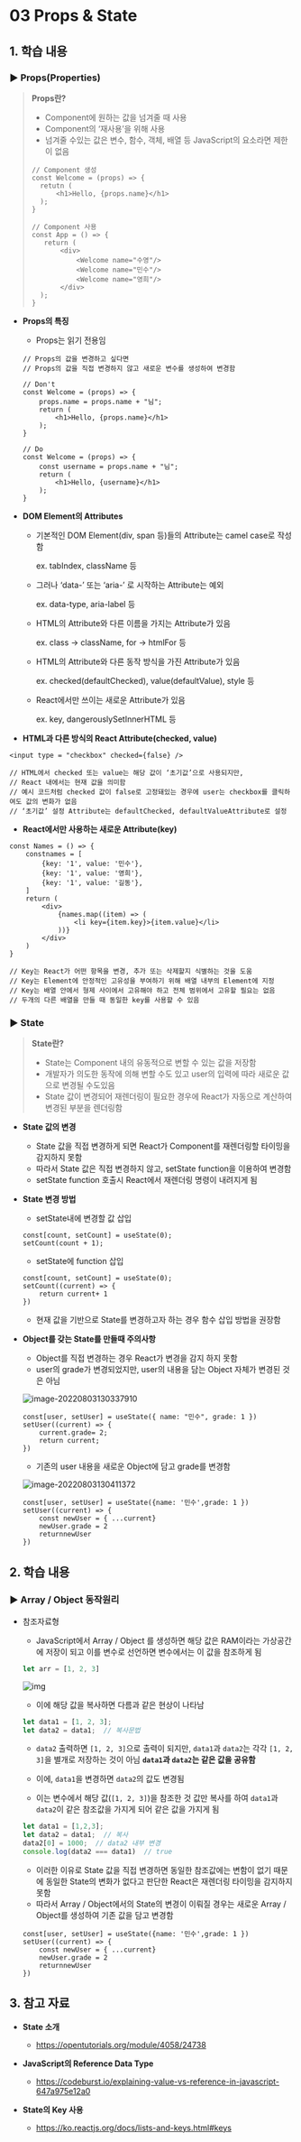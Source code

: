 # 03 Props & State



## 1. 학습 내용

### ▶ Props(Properties)

>**Props란?**
>
>* Component에 원하는 값을 넘겨줄 때 사용
>* Component의 ‘재사용’을 위해 사용
>* 넘겨줄 수있는 값은 변수, 함수, 객체, 배열 등 JavaScript의 요소라면 제한이 없음
>
>```react
>// Component 생성
>const Welcome = (props) => {
>	retutn (
>		<h1>Hello, {props.name}</h1>
>	);
>}
>
>// Component 사용
>const App = () => {
>    return (
>        <div>
>            <Welcome name="수영"/>
>            <Welcome name="민수"/>
>            <Welcome name="영희"/>
>        </div>
>	);
>}
>```

* **Props의 특징**

  * Props는 읽기 전용임

  ```react
  // Props의 값을 변경하고 싶다면
  // Props의 값을 직접 변경하지 않고 새로운 변수를 생성하여 변경함
  
  // Don't
  const Welcome = (props) => {
      props.name = props.name + "님";
      return (
          <h1>Hello, {props.name}</h1>
      );
  }
  
  // Do
  const Welcome = (props) => {
      const username = props.name + "님";
      return (
          <h1>Hello, {username}</h1>
      );
  }
  ```

* **DOM Element의 Attributes**

  * 기본적인 DOM Element(div, span 등)들의 Attribute는 camel case로 작성함

    ex. tabIndex, className 등

  * 그러나 ‘data-’ 또는 ‘aria-’ 로 시작하는 Attribute는 예외

    ex. data-type, aria-label 등

  * HTML의 Attribute와 다른 이름을 가지는 Attribute가 있음

    ex. class → className, for → htmlFor 등

  * HTML의 Attribute와 다른 동작 방식을 가진 Attribute가 있음

    ex. checked(defaultChecked), value(defaultValue), style 등

  * React에서만 쓰이는 새로운 Attribute가 있음

    ex. key, dangerouslySetInnerHTML 등

* **HTML과 다른 방식의 React Attribute(checked, value)**

```react
<input type = "checkbox" checked={false} />

// HTML에서 checked 또는 value는 해당 값이 ‘초기값’으로 사용되지만,
// React 내에서는 현재 값을 의미함
// 예시 코드처럼 checked 값이 false로 고정돼있는 경우에 user는 checkbox를 클릭하여도 값의 변화가 없음
// ‘초기값’ 설정 Attribute는 defaultChecked, defaultValueAttribute로 설정
```

* **React에서만 사용하는 새로운 Attribute(key)**

```react
const Names = () => {
    constnames = [
        {key: '1', value: '민수'}, 
        {key: '1', value: '영희'},
        {key: '1', value: '길동'},
    ]
    return (
        <div>
            {names.map((item) => (
                <li key={item.key}>{item.value}</li>
            ))}
        </div>
    )
}

// Key는 React가 어떤 항목을 변경, 추가 또는 삭제할지 식별하는 것을 도움
// Key는 Element에 안정적인 고유성을 부여하기 위해 배열 내부의 Element에 지정
// Key는 배열 안에서 형제 사이에서 고유해야 하고 전체 범위에서 고유할 필요는 없음
// 두개의 다른 배열을 만들 때 동일한 key를 사용할 수 있음
```



###  ▶ State

>**State란?**
>
>* State는 Component 내의 유동적으로 변할 수 있는 값을 저장함
>* 개발자가 의도한 동작에 의해 변할 수도 있고 user의 입력에 따라 새로운 값으로 변경될 수도있음
>* State 값이 변경되어 재렌더링이 필요한 경우에 React가 자동으로 계산하여 변경된 부분을 렌더링함

* **State 값의 변경**

  * State 값을 직접 변경하게 되면 React가 Component를 재렌더링할 타이밍을 감지하지 못함
  * 따라서 State 값은 직접 변경하지 않고, setState function을 이용하여 변경함
  * setState function 호출시 React에서 재렌더링 명령이 내려지게 됨

* **State 변경 방법**

  * setState내에 변경할 값 삽입

  ```react
  const[count, setCount] = useState(0);
  setCount(count + 1);
  ```

  * setState에 function 삽입

  ```react
  const[count, setCount] = useState(0);
  setCount((current) => {
      return current+ 1
  })
  ```

  * 현재 값을 기반으로 State를 변경하고자 하는 경우 함수 삽입 방법을 권장함

* **Object를 갖는 State를 만들때 주의사항**

  * Object를 직접 변경하는 경우 React가 변경을 감지 하지 못함
  * user의 grade가 변경되었지만, user의 내용을 담는 Object 자체가 변경된 것은 아님

  ![image-20220803130337910](C:\Users\chanc\AppData\Roaming\Typora\typora-user-images\image-20220803130337910.png)

  ```react
  const[user, setUser] = useState({ name: "민수", grade: 1 })
  setUser((current) => {
      current.grade= 2;
      return current;
  })
  ```

  * 기존의 user 내용을 새로운 Object에 담고 grade를 변경함

  ![image-20220803130411372](C:\Users\chanc\AppData\Roaming\Typora\typora-user-images\image-20220803130411372.png)

  ```react
  const[user, setUser] = useState({name: '민수',grade: 1 })
  setUser((current) => {
      const newUser = { ...current}
      newUser.grade = 2
      returnnewUser
  })
  ```



## 2. 학습 내용

### ▶ Array / Object 동작원리

* 참조자료형

  * JavaScript에서 Array / Object 를 생성하면 해당 값은 RAM이라는 가상공간에 저장이 되고 이를 변수로 선언하면 변수에서는 이 값을 참조하게 됨

  ```javascript
  let arr = [1, 2, 3]
  ```

  ![img](https://codingapple.com/wp-content/uploads/2020/04/%EC%BA%A1%EC%B2%98423134.png)

  * 이에 해당 값을 복사하면 다름과 같은 현상이 나타남

  ```javascript
  let data1 = [1, 2, 3];
  let data2 = data1;  // 복사문법
  ```

  * `data2` 출력하면 `[1, 2, 3]`으로 출력이 되지만, `data1`과 `data2`는 각각 `[1, 2, 3]`을 별개로 저장하는 것이 아님 **`data1`과 `data2`는 같은 값을 공유함**

  * 이에, `data1`을 변경하면 `data2`의 값도 변경됨

  * 이는 변수에서 해당 값(`[1, 2, 3]`)을 참조한 것 값만 복사를 하여 `data1`과 `data2`이 같은 참조값을 가지게 되어 같은 값을 가지게 됨 

  ```javascript
  let data1 = [1,2,3];
  let data2 = data1;  // 복사
  data2[0] = 1000;  // data2 내부 변경
  console.log(data2 === data1)  // true 
  ```

  * 이러한 이유로 State 값을 직접 변경하면 동일한 참조값에는 변함이 없기 때문에 동일한 State의 변화가 없다고 판단한 React은 재렌더링 타이밍을 감지하지 못함
  * 따라서 Array / Object에서의 State의 변경이  이뤄질 경우는 새로운 Array / Object를 생성하여 기존 값을 담고 변경함 

  ```react
  const[user, setUser] = useState({name: '민수',grade: 1 })
  setUser((current) => {
      const newUser = { ...current}
      newUser.grade = 2
      returnnewUser
  }) 
  ```



## 3. 참고 자료

* **State 소개**
  * https://opentutorials.org/module/4058/24738

* **JavaScript의 Reference Data Type**
  * https://codeburst.io/explaining-value-vs-reference-in-javascript-647a975e12a0

* **State의 Key 사용**
  * https://ko.reactjs.org/docs/lists-and-keys.html#keys
